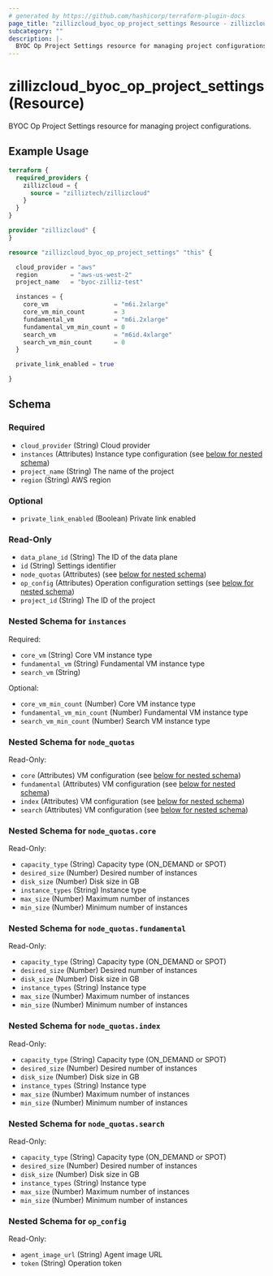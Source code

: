 ```yaml
---
# generated by https://github.com/hashicorp/terraform-plugin-docs
page_title: "zillizcloud_byoc_op_project_settings Resource - zillizcloud"
subcategory: ""
description: |-
  BYOC Op Project Settings resource for managing project configurations.
---
```


# zillizcloud_byoc_op_project_settings (Resource)

BYOC Op Project Settings resource for managing project configurations.

## Example Usage

```terraform
terraform {
  required_providers {
    zillizcloud = {
      source = "zilliztech/zillizcloud"
    }
  }
}

provider "zillizcloud" {
}

resource "zillizcloud_byoc_op_project_settings" "this" {

  cloud_provider = "aws"
  region         = "aws-us-west-2"
  project_name   = "byoc-zilliz-test"

  instances = {
    core_vm                  = "m6i.2xlarge"
    core_vm_min_count        = 3
    fundamental_vm           = "m6i.2xlarge"
    fundamental_vm_min_count = 0
    search_vm                = "m6id.4xlarge"
    search_vm_min_count      = 0
  }

  private_link_enabled = true

}
```

<!-- schema generated by tfplugindocs -->
## Schema

### Required

- `cloud_provider` (String) Cloud provider
- `instances` (Attributes) Instance type configuration (see [below for nested schema](#nestedatt--instances))
- `project_name` (String) The name of the project
- `region` (String) AWS region

### Optional

- `private_link_enabled` (Boolean) Private link enabled

### Read-Only

- `data_plane_id` (String) The ID of the data plane
- `id` (String) Settings identifier
- `node_quotas` (Attributes) (see [below for nested schema](#nestedatt--node_quotas))
- `op_config` (Attributes) Operation configuration settings (see [below for nested schema](#nestedatt--op_config))
- `project_id` (String) The ID of the project

<a id="nestedatt--instances"></a>
### Nested Schema for `instances`

Required:

- `core_vm` (String) Core VM instance type
- `fundamental_vm` (String) Fundamental VM instance type
- `search_vm` (String)

Optional:

- `core_vm_min_count` (Number) Core VM instance type
- `fundamental_vm_min_count` (Number) Fundamental VM instance type
- `search_vm_min_count` (Number) Search VM instance type


<a id="nestedatt--node_quotas"></a>
### Nested Schema for `node_quotas`

Read-Only:

- `core` (Attributes) VM configuration (see [below for nested schema](#nestedatt--node_quotas--core))
- `fundamental` (Attributes) VM configuration (see [below for nested schema](#nestedatt--node_quotas--fundamental))
- `index` (Attributes) VM configuration (see [below for nested schema](#nestedatt--node_quotas--index))
- `search` (Attributes) VM configuration (see [below for nested schema](#nestedatt--node_quotas--search))

<a id="nestedatt--node_quotas--core"></a>
### Nested Schema for `node_quotas.core`

Read-Only:

- `capacity_type` (String) Capacity type (ON_DEMAND or SPOT)
- `desired_size` (Number) Desired number of instances
- `disk_size` (Number) Disk size in GB
- `instance_types` (String) Instance type
- `max_size` (Number) Maximum number of instances
- `min_size` (Number) Minimum number of instances


<a id="nestedatt--node_quotas--fundamental"></a>
### Nested Schema for `node_quotas.fundamental`

Read-Only:

- `capacity_type` (String) Capacity type (ON_DEMAND or SPOT)
- `desired_size` (Number) Desired number of instances
- `disk_size` (Number) Disk size in GB
- `instance_types` (String) Instance type
- `max_size` (Number) Maximum number of instances
- `min_size` (Number) Minimum number of instances


<a id="nestedatt--node_quotas--index"></a>
### Nested Schema for `node_quotas.index`

Read-Only:

- `capacity_type` (String) Capacity type (ON_DEMAND or SPOT)
- `desired_size` (Number) Desired number of instances
- `disk_size` (Number) Disk size in GB
- `instance_types` (String) Instance type
- `max_size` (Number) Maximum number of instances
- `min_size` (Number) Minimum number of instances


<a id="nestedatt--node_quotas--search"></a>
### Nested Schema for `node_quotas.search`

Read-Only:

- `capacity_type` (String) Capacity type (ON_DEMAND or SPOT)
- `desired_size` (Number) Desired number of instances
- `disk_size` (Number) Disk size in GB
- `instance_types` (String) Instance type
- `max_size` (Number) Maximum number of instances
- `min_size` (Number) Minimum number of instances



<a id="nestedatt--op_config"></a>
### Nested Schema for `op_config`

Read-Only:

- `agent_image_url` (String) Agent image URL
- `token` (String) Operation token
